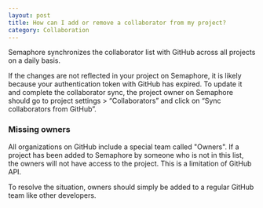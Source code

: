 ```yaml
---
layout: post
title: How can I add or remove a collaborator from my project?
category: Collaboration
---
```


Semaphore synchronizes the collaborator list with GitHub across all projects on a daily basis.

If the changes are not reflected in your project on Semaphore, it is likely because your authentication token with GitHub has expired. To update it and complete the collaborator sync, the project owner on Semaphore should go to project settings > “Collaborators” and click on “Sync collaborators from GitHub”.

### Missing owners

All organizations on GitHub include a special team called "Owners". If a project has been added to Semaphore by someone who is not in this list, the owners will not have access to the project. This is a limitation of GitHub API.

To resolve the situation, owners should simply be added to a regular GitHub team like other developers.
